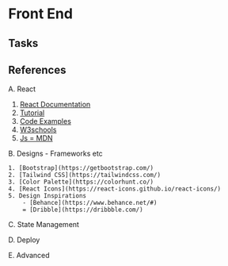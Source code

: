 # Front End

## Tasks

## References

A. React

1. [React Documentation](https://react.dev/)
2. [Tutorial]()
3. [Code Examples]()
4. [W3schools](https://www.w3schools.com/react/default.asp)
5. [Js = MDN](https://developer.mozilla.org/en-US/docs/Web/JavaScript)

B. Designs - Frameworks etc

    1. [Bootstrap](https://getbootstrap.com/)
    2. [Tailwind CSS](https://tailwindcss.com/)
    3. [Color Palette](https://colorhunt.co/)
    4. [React Icons](https://react-icons.github.io/react-icons/)
    5. Design Inspirations
        - [Behance](https://www.behance.net/#)
        = [Dribble](https://dribbble.com/)

C. State Management

D. Deploy

E. Advanced
